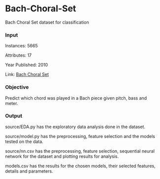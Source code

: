 # Bach-Choral-Set
Bach Choral Set dataset for classification

### Input
Instances: 5665

Attributes: 17

Year Published: 2010

Link: [Bach Choral Set](https://www.mldata.io/dataset-details/bach_choral_set/)


### Objective
Predict which chord was played in a Bach piece given pitch, bass and meter.

### Output
source/EDA.py has the exploratory data analysis done in the dataset.

source/model.py has the preprocessing, feature selection and the models tested on the data.

source/nn.csv has the preprocessing, feature selection, sequential neural network for the dataset and plotting results for analysis.

models.csv has the results for the chosen models, their selected features, details and parameters.
